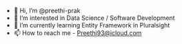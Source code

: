 - 👋 Hi, I’m @preethi-prak
- 👀 I’m interested in Data Science / Software Development
- 🌱 I’m currently learning Entity Framework in Pluralsight
- 📫 How to reach me - Preethi93@icloud.com

<!---
preethi-prak/preethi-prak is a ✨ special ✨ repository because its `README.md` (this file) appears on your GitHub profile.
You can click the Preview link to take a look at your changes.
--->
